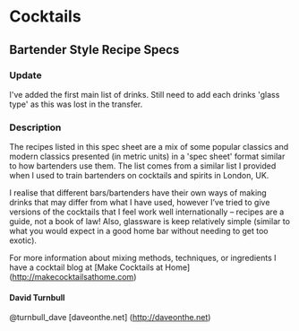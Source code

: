 # Cocktails

## Bartender Style Recipe Specs

### Update

I've added the first main list of drinks. Still need to add each drinks 'glass type' as this was lost in the transfer.

### Description

The recipes listed in this spec sheet are a mix of some popular classics and modern classics presented (in metric units) in a 'spec sheet' format similar to how bartenders use them. The list comes from a similar list I provided  when I used to train bartenders on cocktails and spirits in London, UK.

I realise that different bars/bartenders have their own ways of making drinks that may differ from what I have used, however I’ve tried to give versions of the cocktails that I feel work well internationally  – recipes are a guide, not a book of law! Also, glassware is keep relatively simple (similar to what you would expect in a good home bar without needing to get too exotic).
 
For more information about mixing methods, techniques, or ingredients I have a cocktail blog at [Make Cocktails at Home] (http://makecocktailsathome.com)

#### David Turnbull
@turnbull_dave
[daveonthe.net] (http://daveonthe.net)